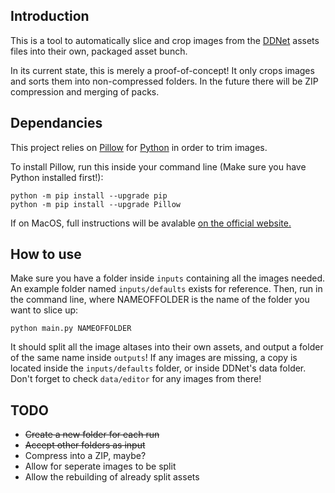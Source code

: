 Introduction
------------
This is a tool to automatically slice and crop images from the [DDNet](https://github.com/ddnet/ddnet) assets files into their own, packaged asset bunch.

In its current state, this is merely a proof-of-concept! It only crops images and sorts them into non-compressed folders. In the future there will be ZIP compression and merging of packs.

Dependancies
------------
This project relies on [Pillow](https://pillow.readthedocs.io/en/stable/index.html) for [Python](https://www.python.org/downloads/) in order to trim images.

To install Pillow, run this inside your command line (Make sure you have Python installed first!):

    python -m pip install --upgrade pip
    python -m pip install --upgrade Pillow

If on MacOS, full instructions will be avalable [on the official website.](https://pillow.readthedocs.io/en/stable/installation.html#basic-installation)

How to use
----------
Make sure you have a folder inside `inputs` containing all the images needed. An example folder named `inputs/defaults` exists for reference.
Then, run in the command line, where NAMEOFFOLDER is the name of the folder you want to slice up:

    python main.py NAMEOFFOLDER

It should split all the image altases into their own assets, and output a folder of the same name inside `outputs`! If any images are missing, a copy is located inside the `inputs/defaults` folder, or inside DDNet's data folder. Don't forget to check `data/editor` for any images from there!

TODO
----
* ~~Create a new folder for each run~~
* ~~Accept other folders as input~~
* Compress into a ZIP, maybe?
* Allow for seperate images to be split
* Allow the rebuilding of already split assets
